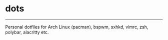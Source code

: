 # dots 


--- 


Personal dotfiles for Arch Linux (pacman), bspwm, sxhkd, vimrc, zsh, polybar, alacritty etc. 


